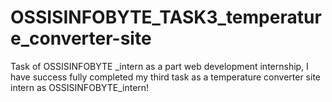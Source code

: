 # OSSISINFOBYTE_TASK3_temperature_converter-site
Task of OSSISINFOBYTE _intern as a part web development internship, I have success fully completed my third task as a  temperature converter site  intern as OSSISINFOBYTE_intern!
